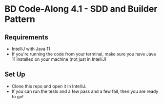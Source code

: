 # BD Code-Along 4.1 - SDD and Builder Pattern

## Requirements

- IntelliJ with Java 11
- If you're running the code from your terminal, make sure you have Java 11 installed on your machine (not just in IntelliJ)

## Set Up

- Clone this repo and open it in IntelliJ. 
- If you can run the tests and a few pass and a few fail, then you are ready to go!


